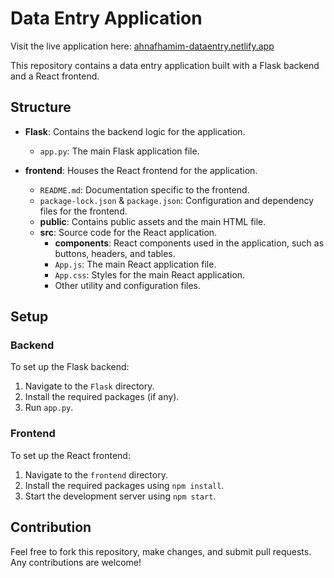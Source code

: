 # Data Entry Application

Visit the live application here: [ahnafhamim-dataentry.netlify.app](https://ahnafhamim-dataentry.netlify.app/)

This repository contains a data entry application built with a Flask backend and a React frontend.

## Structure

- **Flask**: Contains the backend logic for the application.
  - `app.py`: The main Flask application file.
  
- **frontend**: Houses the React frontend for the application.
  - `README.md`: Documentation specific to the frontend.
  - `package-lock.json` & `package.json`: Configuration and dependency files for the frontend.
  - **public**: Contains public assets and the main HTML file.
  - **src**: Source code for the React application.
    - **components**: React components used in the application, such as buttons, headers, and tables.
    - `App.js`: The main React application file.
    - `App.css`: Styles for the main React application.
    - Other utility and configuration files.

## Setup

### Backend

To set up the Flask backend:

1. Navigate to the `Flask` directory.
2. Install the required packages (if any).
3. Run `app.py`.

### Frontend

To set up the React frontend:

1. Navigate to the `frontend` directory.
2. Install the required packages using `npm install`.
3. Start the development server using `npm start`.

## Contribution

Feel free to fork this repository, make changes, and submit pull requests. Any contributions are welcome!
